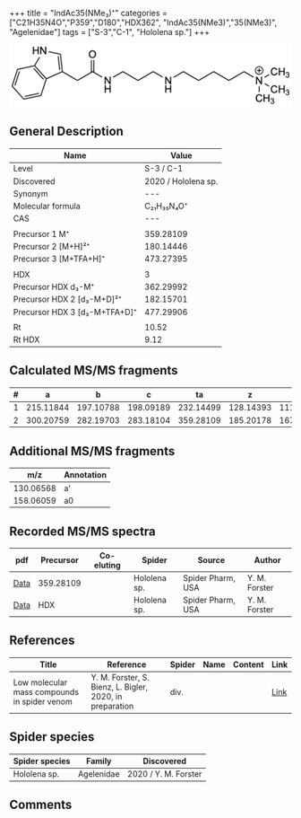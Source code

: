 +++
title = "IndAc35(NMe₃)⁺"
categories = ["C21H35N4O","P359","D180","HDX362",
"IndAc35(NMe3)","35(NMe3)",
"Agelenidae"]
tags = ["S-3","C-1",
"Hololena sp."]
+++

![](/img/IndAc35(NMe3).png)

## General Description

| Name                       | Value              |
|----------------------------|--------------------|
| Level                      | S-3 / C-1          |
| Discovered                 | 2020 / Hololena sp. |
| Synonym                    | ---                |
| Molecular formula          | C₂₁H₃₅N₄O⁺                   |
| CAS                        | ---                |
|                            |                    |
| Precursor 1  M⁺         | 359.28109                   |
| Precursor 2 [M+H]²⁺       | 180.14446                   |
| Precursor 3 [M+TFA+H]⁺               | 473.27395                   |
|                            |                    |
| HDX                        | 3                   |
| Precursor HDX    d₃-M⁺   | 362.29992                   |
| Precursor HDX 2 [d₃-M+D]²⁺ | 182.15701                   |
| Precursor HDX 3 [d₃-M+TFA+D]⁺           | 477.29906                   |
|                            |                    |
| Rt                         | 10.52                   |
| Rt HDX                     | 9.12                   |

## Calculated MS/MS fragments

| # | a         | b         | c         | ta        | z         | y         | tz        |
|---|-----------|-----------|-----------|-----------|-----------|-----------|-----------|
| 1 | 215.11844 | 197.10788 | 198.09189 | 232.14499 | 128.14393 | 111.11738 | 146.17830 |
| 2 | 300.20759 | 282.19703 | 283.18104 | 359.28109 | 185.20178 | 167.16740 | 203.23615 |

## Additional MS/MS fragments

| m/z | Annotation |
|-----|------------|
| 130.06568 | a'         |
| 158.06059 | a0         |

## Recorded MS/MS spectra

| pdf                                             | Precursor | Co-eluting | Spider      | Source                       | Author        |
|-------------------------------------------------|-----------|------------|-------------|------------------------------|---------------|
| [Data](/pdf/Hololena-sp/359_IndAc35(NMe3)_Ho-sp.pdf) | 359.28109 |           | Hololena sp. | Spider Pharm, USA | Y. M. Forster |
| [Data](/pdf/Hololena-sp/359_IndAc35(NMe3)_Ho-sp_HDX.pdf) | HDX |           | Hololena sp. | Spider Pharm, USA | Y. M. Forster |


## References

| Title | Reference | Spider | Name | Content | Link |
|-------|-----------|--------|------|---------|------|
| Low molecular mass compounds in spider venom      | Y. M. Forster, S. Bienz, L. Bigler, 2020, in preparation          | div.       |   |   | [Link](unknown) |

## Spider species

| Spider species     | Family     | Discovered           |
|--------------------|------------|----------------------|
| Hololena sp.       | Agelenidae | 2020 / Y. M. Forster |


## Comments